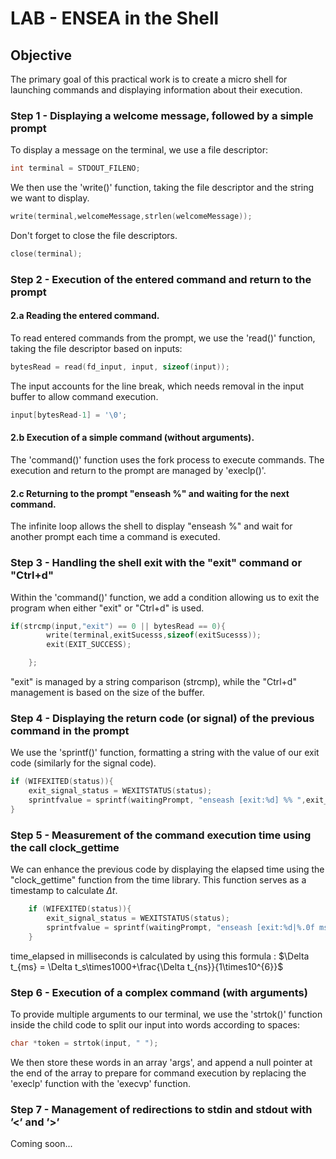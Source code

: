 # LAB - ENSEA in the Shell

## Objective

The primary goal of this practical work is to create a micro shell for launching commands and displaying information about their execution.

### Step 1 - Displaying a welcome message, followed by a simple prompt

To display a message on the terminal, we use a file descriptor:
```c
int terminal = STDOUT_FILENO;
```
We then use the 'write()' function, taking the file descriptor and the string we want to display.
```c
write(terminal,welcomeMessage,strlen(welcomeMessage));
```
Don't forget to close the file descriptors.
```c
close(terminal);
```

### Step 2 - Execution of the entered command and return to the prompt

#### 2.a Reading the entered command.
To read entered commands from the prompt, we use the 'read()' function, taking the file descriptor based on inputs:
```c
bytesRead = read(fd_input, input, sizeof(input));
```
The input accounts for the line break, which needs removal in the input buffer to allow command execution.
```c
input[bytesRead-1] = '\0';
```

#### 2.b Execution of a simple command (without arguments).

The 'command()' function uses the fork process to execute commands. The execution and return to the prompt are managed by 'execlp()'.


#### 2.c Returning to the prompt "enseash %" and waiting for the next command.
The infinite loop allows the shell to display "enseash %" and wait for another prompt each time a command is executed.

### Step 3 - Handling the shell exit with the "exit" command or "Ctrl+d"
Within the 'command()' function, we add a condition allowing us to exit the program when either "exit" or "Ctrl+d" is used.
```c
if(strcmp(input,"exit") == 0 || bytesRead == 0){   
        write(terminal,exitSucesss,sizeof(exitSucesss));
        exit(EXIT_SUCCESS);

    };
```
"exit" is managed by a string comparison (strcmp), while the "Ctrl+d" management is based on the size of the buffer.

### Step 4 - Displaying the return code (or signal) of the previous command in the prompt
We use the 'sprintf()' function, formatting a string with the value of our exit code (similarly for the signal code).
```c
if (WIFEXITED(status)){
    exit_signal_status = WEXITSTATUS(status);
    sprintfvalue = sprintf(waitingPrompt, "enseash [exit:%d] %% ",exit_signal_status);
}
```
### Step 5 - Measurement of the command execution time using the call clock_gettime
We can enhance the previous code by displaying the elapsed time using the "clock_gettime" function from the time library. This function serves as a timestamp to calculate $\Delta t$.
```c
    if (WIFEXITED(status)){
        exit_signal_status = WEXITSTATUS(status);
        sprintfvalue = sprintf(waitingPrompt, "enseash [exit:%d|%.0f ms] %% ",exit_signal_status,time_elapsed);
    }
```
time_elapsed in milliseconds is calculated by using this formula :
$\Delta t_{ms} = \Delta t_s\times1000+\frac{\Delta t_{ns}}{1\times10^{6}}$
### Step 6 - Execution of a complex command (with arguments)
To provide multiple arguments to our terminal, we use the 'strtok()' function inside the child code to split our input into words according to spaces:
```c
char *token = strtok(input, " ");
```
We then store these words in an array 'args', and append a null pointer at the end of the array to prepare for command execution by replacing the 'execlp' function with the 'execvp' function.
### Step 7 - Management of redirections to stdin and stdout with ’<’ and ’>’ 
Coming soon...
